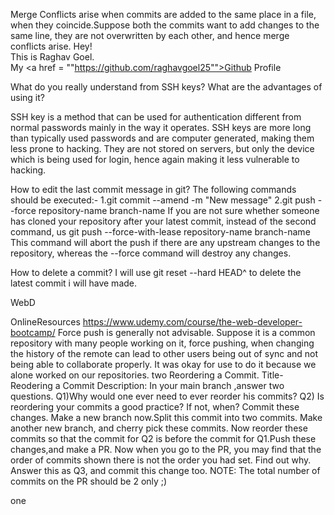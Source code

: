 Merge Conflicts arise when commits are added to the same place in a file, when they coincide.Suppose both the commits want to add changes to the same line, they are not overwritten by each other, and hence merge conflicts arise.
Hey!<br>
This is Raghav Goel.<br>
My  <a href = ""https://github.com/raghavgoel25"">Github Profile</a>

What do you really understand from SSH keys? What are the advantages of using it?

SSH key is a method that can be used for authentication different from normal passwords mainly in the way it operates. 
SSH keys are more long than typically used passwords and are computer generated, making them less prone to hacking. 
 They are not stored on servers, but only the device which is being used for login, hence again
making it less vulnerable to hacking.
 
 How to edit the last commit message in git?
 The following commands should be executed:-
 1.git commit --amend -m "New message" 
 2.git push --force repository-name branch-name
 If you are not sure whether someone has cloned your repository after your latest commit, instead of the second command, us
 git push --force-with-lease repository-name branch-name
 This command will abort the push if there are any upstream changes to the repository, whereas the --force command will destroy any changes.


 How to delete a commit?
 I will use git reset --hard HEAD^ to delete the latest commit i will have made.
 
 WebD


OnlineResources
https://www.udemy.com/course/the-web-developer-bootcamp/
Force push is generally not advisable. Suppose it is a common repository with many people working on it, force pushing, when changing the history of the remote can lead to other users being out of sync and not being able to collaborate properly. It was okay for use to do it because we alone worked on our repositories.
two
Reordering a Commit.
Title- Reodering a Commit
Description:
In your main branch ,answer two questions. Q1)Why would one ever need to ever reorder his commits? Q2) Is reordering your commits a good practice? If not, when?
Commit these changes.
Make a new branch now.Split this commit into two commits. 
Make another new branch, and cherry pick these commits. 
Now reorder these commits so that the commit for Q2 is before the commit for Q1.Push these changes,and make a PR. 
Now when you go to the PR, you may find that the order of commits shown there is not the order you had set. Find out why. Answer this as Q3, and commit this change too. 
NOTE: The total number of commits on the PR should be 2 only ;)

one
